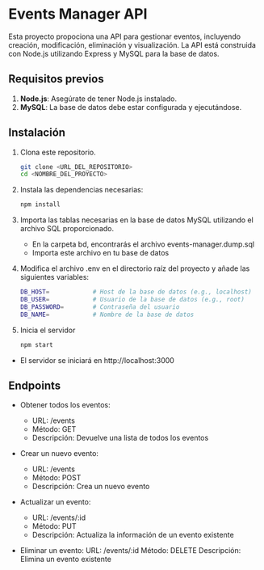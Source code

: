 # Events Manager API

Esta proyecto propociona una API para gestionar eventos, incluyendo creación, modificación, eliminación y visualización. La API está construida con Node.js utilizando Express y MySQL para la base de datos.

## Requisitos previos

1. **Node.js**: Asegúrate de tener Node.js instalado.
2. **MySQL**: La base de datos debe estar configurada y ejecutándose.

## Instalación

1. Clona este repositorio.
   ```bash
   git clone <URL_DEL_REPOSITORIO>
   cd <NOMBRE_DEL_PROYECTO>

2. Instala las dependencias necesarias:
    ```bash
    npm install

3. Importa las tablas necesarias en la base de datos MySQL utilizando el archivo SQL proporcionado.
    - En la carpeta bd, encontrarás el archivo events-manager.dump.sql
    - Importa este archivo en tu base de datos

4. Modifica el archivo .env en el directorio raíz del proyecto y añade las siguientes variables:
    ```bash
    DB_HOST=            # Host de la base de datos (e.g., localhost)
    DB_USER=            # Usuario de la base de datos (e.g., root)
    DB_PASSWORD=        # Contraseña del usuario
    DB_NAME=            # Nombre de la base de datos

5. Inicia el servidor
    ```bash
    npm start

- El servidor se iniciará en http://localhost:3000
    
## Endpoints

- Obtener todos los eventos:
    - URL: /events
    - Método: GET
    - Descripción: Devuelve una lista de todos los eventos

- Crear un nuevo evento:
    - URL: /events
    - Método: POST
    - Descripción: Crea un nuevo evento

- Actualizar un evento:
    - URL: /events/:id
    - Método: PUT
    - Descripción: Actualiza la información de un evento existente

- Eliminar un evento:
    URL: /events/:id
    Método: DELETE
    Descripción: Elimina un evento existente
